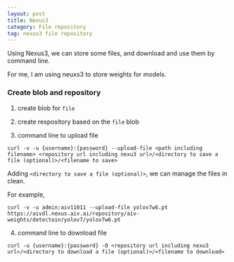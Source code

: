 ```yaml
---
layout: post
title: Nexus3
category: File repository
tag: nexus3 file repository
---
```


Using Nexus3, we can store some files, and download and use them by command line. 

For me, I am using neuxs3 to store weights for models.

### Create blob and repository

1. create blob for `file`

2. create respository based on the `file` blob

3. command line to upload file
```
curl -v -u {username}:{password} --upload-file <path including filename> <repository url including nexu3 url>/<directory to save a file (optional)>/<filename to save>
```

Adding `<directory to save a file (optional)>`, we can manage the files in clean.

For example, 
```
curl -v -u admin:aiv11011 --upload-file yolov7w6.pt https://aivdl.nexus.aiv.ai/repository/aiv-weights/detectoin/yolov7/yolov7w6.pt
```


4. command line to download file
```
curl -u {username}:{password} -O <repository url including nexu3 url>/<directory to download a file (optional)>/<filename to download>
```

